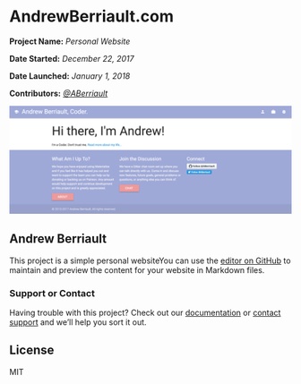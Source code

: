 # AndrewBerriault.com
**Project Name:** _Personal Website_

**Date Started:** _December 22, 2017_

**Date Launched:** _January 1, 2018_

**Contributors:** _[@ABerriault](https://github.com/ABerriault)_

![screenshot](https://raw.githubusercontent.com/ABerriault/aberriault.github.io/development/img/screenshot.png)


## Andrew Berriault

This project is a simple personal websiteYou can use the [editor on GitHub](https://github.com/ABerriault/aberriault.github.io/edit/master/README.md) to maintain and preview the content for your website in Markdown files.

### Support or Contact

Having trouble with this project? Check out our [documentation](https://github.com/ABerriault/aberriault.github.io/wiki) or [contact support](mailto:AndrewBerriault@gmail.com) and we’ll help you sort it out.

## License

MIT
